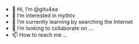 - 👋 Hi, I’m @gitu4ea
- 👀 I’m interested in mythtv 
- 🌱 I’m currently learning by searching the Internet 
- 💞️ I’m looking to collaborate on ...
- 📫 How to reach me ...

<!---
gitu4ea/gitu4ea is a ✨ special ✨ repository because its `README.md` (this file) appears on your GitHub profile.
You can click the Preview link to take a look at your changes.
--->
